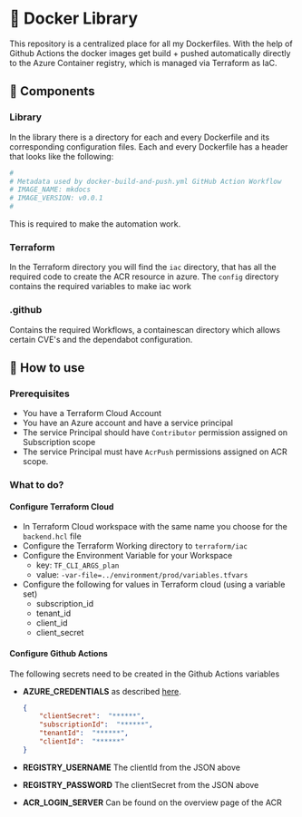 # 🐳 Docker Library

This repository is a centralized place for all my Dockerfiles. With the help of Github Actions the docker images get build + pushed automatically directly to the Azure Container registry, which is managed via Terraform as IaC.


## 🧱 Components

### Library
In the library there is a directory for each and every Dockerfile and its corresponding configuration files. Each and every Dockerfile has a header that looks like the following:

```sh
#
# Metadata used by docker-build-and-push.yml GitHub Action Workflow
# IMAGE_NAME: mkdocs
# IMAGE_VERSION: v0.0.1
#
```
This is required to make the automation work.

### Terraform

In the Terraform directory you will find the `iac` directory, that has all the required code to create the ACR resource in azure. The `config` directory contains the required variables to make iac work

### .github

Contains the required Workflows, a containescan directory which allows certain CVE's and the dependabot configuration.


## 📄 How to use

### Prerequisites

- You have a Terraform Cloud Account
- You have an Azure account and have a service principal
- The service Principal should have `Contributor` permission assigned on Subscription scope
- The service Principal must have `AcrPush` permissions assigned on ACR scope.


### What to do?

#### Configure Terraform Cloud
  - In Terraform Cloud workspace with the same name you choose for the `backend.hcl` file
  - Configure the Terraform Working directory to `terraform/iac`
  - Configure the Environment Variable for your Workspace
    - key: `TF_CLI_ARGS_plan`
    - value: `-var-file=../environment/prod/variables.tfvars`
  - Configure the following for values in Terraform cloud (using a variable set)
    - subscription_id
    - tenant_id
    - client_id
    - client_secret

#### Configure Github Actions

The following secrets need to be created in the Github Actions variables

- **AZURE_CREDENTIALS** as described [here](https://github.com/marketplace/actions/azure-login#workflow-examples).
  ```json
  {
      "clientSecret":  "******",
      "subscriptionId":  "******",
      "tenantId":  "******",
      "clientId":  "******"
  }
  ```

- **REGISTRY_USERNAME** The clientId from the JSON above

- **REGISTRY_PASSWORD** The clientSecret from the JSON above

- **ACR_LOGIN_SERVER** Can be found on the overview page of the ACR
